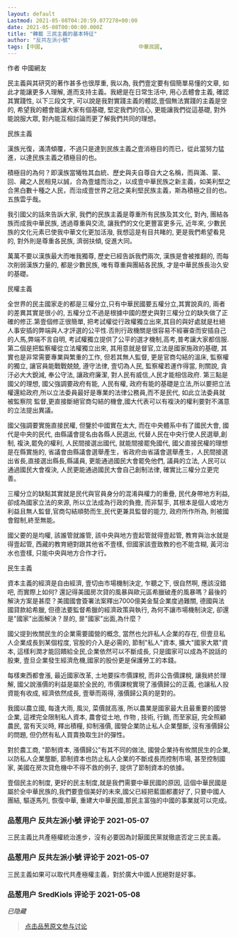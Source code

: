 ```yaml
---
layout: default
Lastmod: 2021-05-08T04:20:59.077278+00:00
date: 2021-05-08T00:00:00.000Z
title: "轉載 三民主義的基本特征"
author: "反共左派小號"
tags: [中國,								中華民國,								孫中山,								國民黨,								社會,								三民主義]
---
```


作者 中國網友  
  
民主義與其研究的著作甚多也很厚重, 我以為, 我們壹定要有個簡單易懂的文章, 如此才能讓更多人理解, 進而支持主義。我總是在日常生活中, 用心去體會主義, 確認其實踐性, 以下三段文字, 可以說是我對實踐主義的體認,壹個無法實踐的主義是空的, 希望我的體會能讓大家有個基礎, 堅定我們的信心, 更能讓我們從這基礎, 對外能說服大眾, 對內能互相討論而更了解我們共同的理想。  
  
民族主義  
  
漢族光復，滿清傾覆，不過只是達到民族主義之壹消極目的而已，從此當努力猛進，以達民族主義之積極目的也。  
  
積極目的為何？即漢族當犧牲其血統、歷史與夫自尊自大之名稱，而與滿、蒙、回、藏之人民相見以誠，合為壹爐而治之，以成壹中華民族之新主義，如美利堅之合黑白數十種之人民，而治成壹世界之冠之美利堅民族主義，斯為積極之目的也。五族雲乎哉。  
  
我引國父的話來告訴大家, 我們的民族主義是尊重所有民族及其文化, 對內, 團結各族而成我中華民族, 透過尊重與交流, 讓我們的文化更豐富更多元, 近年來, 少數民族的文化元素已使我中華文化更加活潑, 我想這是有目共睹的, 更是我們希望看見的, 對外則是尊重各民族, 濟弱扶傾, 促進大同。  
  
萬萬不要以漢族最大而唯我獨尊, 歷史已經告訴我們兩次, 漢族是會被推翻的, 而每次削弱漢族力量的, 都是少數民族, 唯有尊重與團結各民族, 才是中華民族長治久安的基礎。  
  
民權主義  
  
全世界的民主國家走的都是三權分立,只有中華民國要五權分立,其實說真的, 兩者的差異其實是很小的, 五權分立不過是根據中國的歷史與對三權分立的缺失做了正確的修正.第壹個修正很簡單, 把考試權從行政權獨立出來,其目的與好處就是杜絕人事安插的弊端與人才評選的公平性.否則行政機關是很容易不經審查而安插自己的人馬,弊端不言自明, 考試權獨立提供了公平的選才機制,高考,普考讓大家都信服. 第二個是把監察權從立法權獨立出來, 其用意就是督官,立法是國家施政的基礎, 其實也是非常需要專業與繁重的工作, 但若其無人監督, 更是官商勾結的溫床, 監察權的獨立, 讓官員能戰戰兢兢, 遵守法律, 壹切為人民, 監察權若運作得當, 則關說, 貪汙必大大銳減, 奉公守法, 讓政府廉潔, 對人民有威信,人民才能相信政府. 第三點是國父的理想, 國父強調要政府有能, 人民有權, 政府有能的基礎是立法,所以要把立法權還給政府,所以立法委員最好是專業的法律公務員,而不是民代, 如此立法委員就被監察院 監督,更直接斷絕官商勾結的機會,國大代表可以有複決的權利要對不滿意的立法提出異議。  
  
國父強調要實施直接民權, 但鑒於中國實在太大, 而在中央體系中有了國民大會, 國代是中央的民代, 由縣議會提名由各縣人民選出, 代替人民在中央行使人民選舉,創制, 複決,罷免的權利, 人民間接選出國代, 就能間接罷免國代, 國父直接民權的理想是在縣實施的, 省議會由縣議會選舉產生，省政府由省議會選舉產生，人民間接選出省長,直接選出縣長,縣議員, 更能通過國民大會罷免他們, 議員的立法, 人民可以通過國民大會複決, 人民更能通過國民大會自己創制法律, 確實比三權分立更完善。  
  
三權分立的缺點其實就是民代與官員身分的混淆與權力的重疊, 民代身帶地方利益, 卻成為國家立法的來源, 所以立法成為行政的負擔, 而非幫手, 其根本是個人或地方利益且無人監督,官商勾結順勢而生,民代更兼具監督的能力, 政府所作所為, 則被國會鉗制,終至無能。  
  
國父要的是均權, 該誰管就誰管, 該中央與地方壹起管就得壹起管, 教育與治水就是得壹起管, 西藏的教育絕對跟其他省不壹樣, 但國家該壹致教的也不能含糊, 黃河治水也壹樣, 只能中央與地方合作才行。  
  
民生主義  
  
資本主義的經濟是自由經濟, 壹切由市場機制決定, 乍聽之下, 很自然啊, 應該沒錯吧, 而實際上如何? 還記得美國房次貸的風暴與歐元區希臘破產的風暴嗎？最後的解決方案是甚麼？美國國會簽署法案釋出7000億美金幫企業度過難關, 德國與法國貸款給希臘, 但德法要監督希臘的經濟政策與執行, 為何不讓市場機制決定, 卻還是"國家"出面解決？昰的, 昰"國家"出面,為什麼？  
  
國父提到攸關民生的企業需要國營的概念, 當然也允許私人企業的存在, 但壹旦私人企業成長到某個程度, 官股的介入是必需的, 節制"私人"資本, 擴大"國家大眾"資本, 這樣利潤才能回饋給全民,企業依然可以不斷成長, 只是國家可以成為不說話的股東, 壹旦企業發生經濟危機,國家的股份更是保護勞工的本錢。  
  
每樣東西都會漲, 最近國家改革, 土地要採市價課稅, 而非公告價課稅, 讓我終於理解, 國父說漲價的利益是屬於全民的, 市價課稅實現了漲價歸公的正義, 也讓私人投資能有收成, 經濟依然成長, 壹舉而兩得, 漲價歸公真的是對的。  
  
我國以農立國, 每逢大雨, 風災, 菜價就高漲, 所以農業是國家最大且最重要的國營企業, 這裡完全限制私人資本, 農會從土地, 作物 , 技術, 行銷, 而至家庭, 完全照顧農民, 當有天災時, 釋出積糧, 抑制漲價, 國營企業防止私人企業壟斷, 沒有漲價歸公的問題, 但仍然有私人買賣換取生計的彈性。  
  
對於農工商, "節制資本, 漲價歸公"有其不同的做法, 國營企業持有攸關民生的企業, 以防私人企業壟斷, 節制資本也防止私人企業的不斷成長而控制市場, 甚至控制國家, 美國在房次貸危機中不得不救的例子, 提供了節制資本的依據。  
  
壹個民主的制度, 更好的民主制度,就是我們需要中華民國的原因, 這個中華民國是屬於全中華民族的,我們要壹個美好的未來,國父已經把藍圖都畫好了, 只要中國人團結, 驅逐馬列, 恢復中華, 重建大中華民國,那民主富強的中國的事業就可以完成。

            
### 品葱用户 **反共左派小號** 评论于 2021-05-07
        
三民主義比共產極權統治進步，沒有必要因為討厭國民黨就徹底否定三民主義。
        


            
### 品葱用户 **反共左派小號** 评论于 2021-05-07
        
三民主義如果可以取代共產極權主義，對於廣大中國人民絕對是好事。
        


            
### 品葱用户 **SredKiols** 评论于 2021-05-08
        
_已隐藏_
        






> [点击品葱原文参与讨论](https://pincong.rocks/article/32025)

